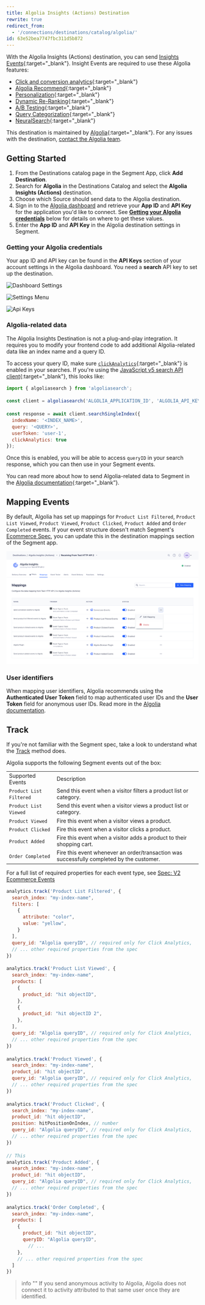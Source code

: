 ```yaml
---
title: Algolia Insights (Actions) Destination
rewrite: true
redirect_from:
  - '/connections/destinations/catalog/algolia/'
id: 63e52bea7747fbc311d5b872
---
```

With the Algolia Insights (Actions) destination, you can send [Insights Events](https://www.algolia.com/doc/guides/sending-events/getting-started/){:target="_blank"}. Insight Events are required to use these Algolia features: 

- [Click and conversion analytics](https://www.algolia.com/doc/guides/search-analytics/overview/){:target="_blank"}
- [Algolia Recommend](https://www.algolia.com/doc/guides/algolia-recommend/overview/){:target="_blank"}
- [Personalization](https://www.algolia.com/doc/guides/personalization/classic-personalization/what-is-personalization/){:target="_blank"}
- [Dynamic Re-Ranking](https://www.algolia.com/doc/guides/algolia-ai/re-ranking/){:target="_blank"}
- [A/B Testing](https://www.algolia.com/doc/guides/ab-testing/what-is-ab-testing/){:target="_blank"}
- [Query Categorization](https://www.algolia.com/doc/guides/algolia-ai/query-categorization/){:target="_blank"}
- [NeuralSearch](https://www.algolia.com/doc/guides/getting-started/neuralsearch/){:target="_blank"}

This destination is maintained by [Algolia](https://www.algolia.com/){:target="_blank”}. For any issues with the destination, [contact the Algolia team](mailto:hey@algolia.com).

## Getting Started

1. From the Destinations catalog page in the Segment App, click **Add Destination**.
2. Search for **Algolia** in the Destinations Catalog and select the **Algolia Insights (Actions)** destination.
3. Choose which Source should send data to the Algolia destination.
4. Sign in to the [Algolia dashboard](https://dashboard.algolia.com/users/sign_in) and retrieve your **App ID** and **API Key** for the application you'd like to connect. See **[Getting your Algolia credentials](#getting-your-algolia-credentials)** below for details on where to get these values.
5. Enter the **App ID** and **API Key** in the Algolia destination settings in Segment.

### Getting your Algolia credentials

Your app ID and API key can be found in the **API Keys** section of your account settings in the Algolia dashboard. You need a **search** API key to set up the destination.

![Dashboard Settings](images/algolia_dashboard_settings.png)

![Settings Menu](images/algolia_settings_menu.png)

![Api Keys](images/algolia_api_keys.png)

### Algolia-related data

The Algolia Insights Destination is not a plug-and-play integration. It requires you to modify your frontend code to add additional Algolia-related data like an index name and a query ID.

To access your query ID, make sure [`clickAnalytics`](https://www.algolia.com/doc/api-reference/api-parameters/clickAnalytics/){:target="_blank"} is enabled in your searches. If you're using the [JavaScript v5 search API client](https://www.algolia.com/doc/libraries/javascript/v5/methods/search/search-single-index/?client=javascript){:target="_blank"}, this looks like:

```js
import { algoliasearch } from 'algoliasearch';

const client = algoliasearch('ALGOLIA_APPLICATION_ID', 'ALGOLIA_API_KEY');

const response = await client.searchSingleIndex({
  indexName: '<INDEX_NAME>',
  query: '<QUERY>',
  userToken: 'user-1',
  clickAnalytics: true
});
``` 

Once this is enabled, you will be able to access `queryID` in your search response, which you can then use in your Segment events.

You can read more about how to send Algolia-related data to Segment in the [Algolia documentation](https://www.algolia.com/doc/guides/sending-events/connectors/segment/#augment-your-segment-events-with-algolia-related-data){:target="_blank”}.

## Mapping Events

By default, Algolia has set up mappings for `Product List Filtered`, `Product List Viewed`, `Product Viewed`, `Product Clicked`, `Product Added` and `Order Completed` events. If your event structure doesn't match Segment's [Ecommerce Spec](/docs/connections/spec/ecommerce/v2/), you can update this in the destination mappings section of the Segment app.

![Mappings Tab](images/mappings_tab.png)

### User identifiers

When mapping user identifiers, Algolia recommends using the **Authenticated User Token** field to map authenticated user IDs and the **User Token** field for anonymous user IDs. Read more in the [Algolia documentation](https://www.algolia.com/doc/guides/sending-events/concepts/usertoken/#persistent-user-token).

## Track

If you're not familiar with the Segment spec, take a look to understand what the [Track](/docs/connections/spec/track/) method does.

Algolia supports the following Segment events out of the box:

<table>
  <tr>
    <td>Supported Events</td>
    <td>Description</td>
  </tr>
  <tr>
    <td><code>Product List Filtered</code></td>
    <td>Send this event when a visitor filters a product list or category.</td>
  </tr>
  <tr>
    <td><code>Product List Viewed</code></td>
    <td>Send this event when a visitor views a product list or category.</td>
  </tr>
  <tr>
    <td><code>Product Viewed</code></td>
    <td>Fire this event when a visitor views a product.</td>
  </tr>
  <tr>
    <td><code>Product Clicked</code></td>
    <td>Fire this event when a visitor clicks a product.</td>
  </tr>
  <tr>
    <td><code>Product Added</code></td>
    <td>Fire this event when a visitor adds a product to their shopping cart.</td>
  </tr>
  <tr>
    <td><code>Order Completed</code></td>
    <td>Fire this event whenever an order/transaction was successfully completed by the customer.</td>
  </tr>
</table>

For a full list of required properties for each event type, see [Spec: V2 Ecommerce Events](/docs/connections/spec/ecommerce/v2/)

```js
analytics.track('Product List Filtered', {
  search_index: "my-index-name",
  filters: [
    {
      attribute: "color",
      value: "yellow",
    }
  ],
  query_id: "Algolia queryID", // required only for Click Analytics,
  // ... other required properties from the spec
})

analytics.track('Product List Viewed', {
  search_index: "my-index-name",
  products: [
    {
      product_id: "hit objectID",
    },
    {
      product_id: "hit objectID 2",
    },
  ],
  query_id: "Algolia queryID", // required only for Click Analytics,
  // ... other required properties from the spec
})

analytics.track('Product Viewed', {
  search_index: "my-index-name",
  product_id: "hit objectID",
  query_id: "Algolia queryID", // required only for Click Analytics,
  // ... other required properties from the spec
})

analytics.track('Product Clicked', {
  search_index: "my-index-name",
  product_id: "hit objectID",
  position: hitPositionOnIndex, // number
  query_id: "Algolia queryID", // required only for Click Analytics,
  // ... other required properties from the spec
})

// This 
analytics.track('Product Added', {
  search_index: "my-index-name",
  product_id: "hit objectID",
  query_id: "Algolia queryID", // required only for Click Analytics,
  // ... other required properties from the spec
})

analytics.track('Order Completed', {
  search_index: "my-index-name",
  products: [
    {
      product_id: "hit objectID",
      queryID: "Algolia queryID",
        // ...
    },
    // ... other required properties from the spec
  ]
})
```

> info ""
> If you send anonymous activity to Algolia, Algolia does not connect it to activity attributed to that same user once they are identified.
